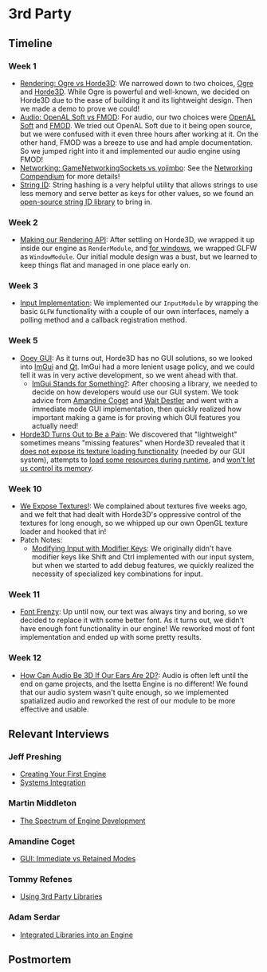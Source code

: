 # 3rd Party

## Timeline

### Week 1
- [Rendering: Ogre vs Horde3D](../../blogs/week-1/#rendering): We narrowed down to two choices, [Ogre](https://www.ogre3d.org/) and [Horde3D](http://horde3d.org/). While Ogre is powerful and well-known, we decided on Horde3D due to the ease of building it and its lightweight design. Then we made a demo to prove we could!
- [Audio: OpenAL Soft vs FMOD](../../blogs/week-1/#audio): For audio, our two choices were [OpenAL Soft](https://github.com/kcat/openal-soft) and [FMOD](https://www.fmod.com/). We tried out OpenAL Soft due to it being open source, but we were confused with it even three hours after working at it. On the other hand, FMOD was a breeze to use and had ample documentation. So we jumped right into it and implemented our audio engine using FMOD!
- [Networking: GameNetworkingSockets vs yojimbo](../../blogs/week-1/#networking): See the [Networking Compendium](../Networking/#week-1) for more details!
- [String ID](../blogs/engine-architecture.md#core): String hashing is a very helpful utility that allows strings to use less memory and serve better as keys for other values, so we found an [open-source string ID library](https://github.com/TheAllenChou/string-id) to bring in.

### Week 2
- [Making our Rendering API](../../blogs/week-2/#graphics): After settling on Horde3D, we wrapped it up inside our engine as `RenderModule`, and [for windows](../../blogs/week-2/#the-window-module), we wrapped GLFW as `WindowModule`. Our initial module design was a bust, but we learned to keep things flat and managed in one place early on.

### Week 3
- [Input Implementation](../../blogs/week-3/#input-module): We implemented our `InputModule` by wrapping the basic `GLFW` functionality with a couple of our own interfaces, namely a polling method and a callback registration method.

### Week 5
- [Ooey GUI](../../blogs/week-5/#gui): As it turns out, Horde3D has no GUI solutions, so we looked into [ImGui](https://github.com/ocornut/imgui) and [Qt](https://www.qt.io/). ImGui had a more lenient usage policy, and we could tell it was in very active development, so we went ahead with that.
    - [ImGui Stands for Something?](../../blogs/week-5/#guimodule): After choosing a library, we needed to decide on how developers would use our GUI system. We took advice from [Amandine Coget](../../interviews/AmandineCoget-interview/#gui-immediate-vs-retained-modes) and [Walt Destler](../../interviews/WaltDestler-advice/) and went with a immediate mode GUI implementation, then quickly realized how important making a game is for proving which GUI features you actually need!
- [Horde3D Turns Out to Be a Pain](../../blogs/week-5/#more-on-horde3d): We discovered that "lightweight" sometimes means "missing features" when Horde3D revealed that it [does not expose its texture loading functionality](../../blogs/week-5/#gui-and-textures) (needed by our GUI system), attempts to [load some resources during runtime](../../blogs/week-5/#loading-nested-resources), and [won't let us control its memory](../../blogs/week-5/#loading-nested-resources).

### Week 10
- [We Expose Textures!](../../blogs/week-10/#graphics): We complained about textures five weeks ago, and we felt that had dealt with Horde3D's oppressive control of the textures for long enough, so we whipped up our own OpenGL texture loader and hooked that in!
- Patch Notes:
    - [Modifying Input with Modifier Keys](../../blogs/week-10/#modifying-input-with-modifier-keys): We originally didn't have modifier keys like Shift and Ctrl implemented with our input system, but when we started to add debug features, we quickly realized the necessity of specialized key combinations for input.

### Week 11
- [Font Frenzy](../../blogs/week-11/#gui): Up until now, our text was always tiny and boring, so we decided to replace it with some better font. As it turns out, we didn't have enough font functionality in our engine! We reworked most of font implementation and ended up with some pretty results.

### Week 12
- [How Can Audio Be 3D If Our Ears Are 2D?](../../blogs/week-12/#audio): Audio is often left until the end on game projects, and the Isetta Engine is no different! We found that our audio system wasn't quite enough, so we implemented spatialized audio and reworked the rest of our module to be more effective and usable.

## Relevant Interviews

### Jeff Preshing
- [Creating Your First Engine](../../interviews/JeffPreshing-interview/#creating-your-first-engine)
- [Systems Integration](../../interviews/JeffPreshing-interview/#systems-integration)
### Martin Middleton
- [The Spectrum of Engine Development](../../interviews/MartinMiddleton-interview/#the-spectrum-of-engine-development)
### Amandine Coget
- [GUI: Immediate vs Retained Modes](../../interviews/AmandineCoget-interview/#gui-immediate-vs-retained-modes)
### Tommy Refenes
- [Using 3rd Party Libraries](../../interviews/TommyRefenes-interview/#using-3rd-party-libraries)
### Adam Serdar
- [Integrated Libraries into an Engine](../../interviews/AdamSerdar-interview/#integrating-libraries-into-an-engine)

## Postmortem
